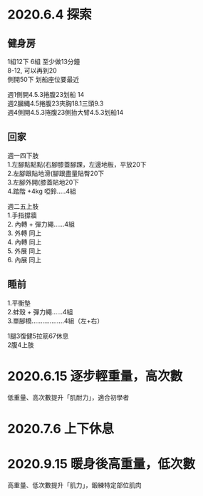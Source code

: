 # 2020.6.4 探索
## 健身房
1組12下 6組 至少做13分鐘  
8-12, 可以再到20  
側開50下 划船座位要最近  

週1側開4.5.3捲腹23划船 14  
週2膕縄4.5捲腹23夾胸18.1三頭9.3    
週4側開4.5.3捲腹23側抬大臂4.5.3划船14  

## 回家  
週一四下肢  
1.左腳點點點(右腳膝蓋腳踝，左邊地板，平放20下    
2.左腳跟貼地滑(腳跟盡量貼臀20下    
3.左腳外開(膝蓋貼地20下    
4.踏階 +4kg 啞鈴.....4組  

週二五上肢  
1.手指撐牆  
2. 內轉 + 彈力繩......4組  
3. 外轉 同上  
4. 內轉 同上  
5. 外展 同上  
6. 內展 同上  

## 睡前
1.平衡墊  
2.蚌殼 + 彈力繩......4組  
3.單腳橋..................4組（左+右）  


1腿3復健5拉筋67休息   
2腹4上肢  

# 2020.6.15 逐步輕重量，高次數
低重量、高次數提升「肌耐力」，適合初學者  

# 2020.7.6 上下休息

# 2020.9.15 暖身後高重量，低次數 
高重量、低次數提升「肌力」，鍛練特定部位肌肉  


